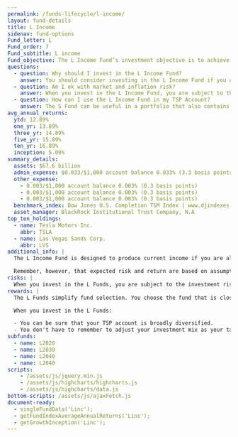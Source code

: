 ```yaml
---
permalink: /funds-lifecycle/l-income/
layout: fund-details
title: L Income
sidenav: fund-options
Fund_letter: L
Fund_order: 7
Fund_subtitle: L income
Fund_objective: The L Income Fund’s investment objective is to achieve a low level of growth with a high emphasis on preservation of assets. Unlike the other four L Funds, the L Income Fund's asset allocation does not change quarterly. However, like the other funds, it is rebalanced daily to maintain its target investment mix.
questions:
  - question: Why should I invest in the L Income Fund?
    answer: You should consider investing in the L Income Fund if you are currently withdrawing money from your TSP account in monthly payments or you plan to begin withdrawing money before 2019.
  - question: Am I ok with market and inflation risk?
    answer: When you invest in the L Income Fund, you are subject to the investment risks associated with the G, F, C, S, and I funds. This means that the L Income Fund can have periods of gain and loss, just as the individual TSP funds do.
  - question: How can I use the L Income Fund in my TSP Account?
    answer: The S Fund can be useful in a portfolio that also contains stock funds that track other indexes. The C, S, and I Funds, for example, track different segments of the overall stock market without overlapping. By investing in all segments of the stock market (as opposed to just one), you reduce your exposure to market risk.
avg_annual_returns:
  ytd: 12.89%
  one_yr: 13.89%
  three_yr: 14.89%
  five_yr: 15.89%
  ten_yr: 16.89%
  inception: 5.09%
summary_details:
  assets: $67.6 billion
  admin_expense: $0.033/$1,000 account balance 0.033% (3.3 basis points)
  other_expense:
    - 0.003/$1,000 account balance 0.003% (0.3 basis points)
    - 0.003/$1,000 account balance 0.003% (0.3 basis points)
    - 0.003/$1,000 account balance 0.003% (0.3 basis points)
  benchmark_index: Dow Jones U.S. Completion TSM Index | www.djindexes.com
  asset_manager: BlackRock Institutional Trust Company, N.A
top_ten_holdings:
  - name: Tesla Motors Inc.
    abbr: TSLA
  - name: Las Vegas Sands Corp.
    abbr: LVS
additional_info: |
  The L Income Fund is designed to produce current income if you are already receiving money from your TSP account through monthly payments or if you plan to withdraw or to begin withdrawing from your account before 2019. The asset allocations are based on the investment consultant’s assumptions regarding future investment returns, inflation, economic growth, and interest rates. We review these assumptions at least annually to determine whether changes to the allocations are warranted.

  Remember, however, that expected risk and return are based on assumptions about future economic conditions and investment performance. There is no guaranteed rate of return for any period, either short-term or long-term. For the fund’s historical returns, visit [Share Price History](). Past performance does not guarantee future results.
risks: |
  When you invest in the L Funds, you are subject to the investment risks associated with the G, F, C, S, and I funds. Your account is not guaranteed against loss. The L Funds can have periods of gain and loss, just as the individual TSP funds do.
rewards: |
  The L Funds simplify fund selection. You choose the fund that is closest to your target date (or, if your target date falls between the target dates that are offered, you can split your account between the two target date funds closest to your time horizon).

  When you invest in the L Funds:

  - You can be sure that your TSP account is broadly diversified.
  - You don't have to remember to adjust your investment mix as your target date approaches - it's done for you.
subfunds:
  - name: L2020
  - name: L2030
  - name: L2040
  - name: L2040
scripts:
    - /assets/js/jquery.min.js
    - /assets/js/highcharts/highcharts.js
    - /assets/js/highcharts/data.js
bottom-scripts: /assets/js/ajaxFetch.js
document-ready:
  - singleFundData('Linc');
  - getFundIndexAverageAnnualReturns('Linc');
  - getGrowthInception('Linc');
---
```

